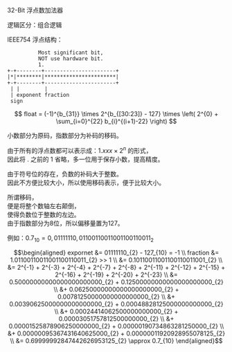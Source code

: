 32-Bit 浮点数加法器

逻辑区分：组合逻辑

IEEE754 浮点结构：

              Most significant bit,     
              NOT use hardware bit.     
              1.                         
    +-+--------+-----------------------+ 
    |*|********|***********************| 
    +-+--------+-----------------------+ 
     | |        |                        
     | exponent fraction                 
     sign                                

$$
float = (-1)^{b_{31}} \times 2^{b_{[30:23]} - 127} \times \left( 2^{0} + \sum_{i=0}^{22} b_{i}^{(i+1)-22} \right)
$$

小数部分为原码，指数部分为补码的移码。

由于所有的浮点数都可以表示成：$`1.xxx \times 2^{n}`$ 的形式， \
因此将 $`.`$ 之前的 $`1`$ 省略，多一位用于保存小数，提高精度。

由于符号位的存在，负数的补码大于整数。 \
因此不方便比较大小，所以使用移码表示，便于比较大小。

所谓移码， \
便是将整个数轴左右颠倒， \
使得负数位于整数的左边。 \
由于指数部分为8位，所以偏移量置为127。

例如：$`0.7_{10} = 0,01111110,01100110011001100110011_{2}`$ 

```math
\begin{aligned}
expornet &= 01111110_{2} - 127_{10} = -1 \\

fraction &= 1.01100110011001100110011_{2} >> 1 \\
         &= 0.10110011001100110011001_{2} \\
         &= 2^{-1} + 2^{-3} + 2^{-4} + 2^{-7} + 2^{-8} + 2^{-11} + 2^{-12} + 2^{-15} + 2^{-16} + 2^{-19} + 2^{-20} + 2^{-23} \\
         &= 0.50000000000000000000000_{2} + 0.12500000000000000000000_{2} \\
         &+ 0.06250000000000000000000_{2} + 0.00781250000000000000000_{2} \\ 
         &+ 0.00390625000000000000000_{2} + 0.00048828125000000000000_{2} \\
         &+ 0.00024414062500000000000_{2} + 0.00003051757812500000000_{2} \\
         &+ 0.00001525878906250000000_{2} + 0.00000190734863281250000_{2} \\
         &+ 0.00000095367431640625000_{2} + 0.00000011920928955078125_{2} \\
         &= 0.69999992847442626953125_{2} \approx 0.7_{10}
\end{aligned}
```
